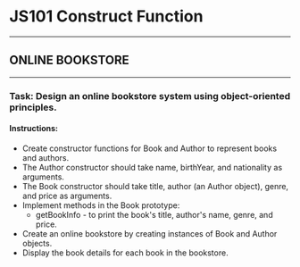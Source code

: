 # JS101 Construct Function
<hr>

## ONLINE BOOKSTORE
<hr>

### Task: Design an online bookstore system using object-oriented principles.

#### Instructions: 
- Create constructor functions for Book and Author to represent books and authors.
- The Author constructor should take name, birthYear, and nationality as arguments.
- The Book constructor should take title, author (an Author object), genre, and price as arguments.
- Implement methods in the Book prototype:
  - getBookInfo - to print the book's title, author's name, genre, and price.
- Create an online bookstore by creating instances of Book and Author objects.
- Display the book details for each book in the bookstore.
